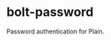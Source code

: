 <!-- This file is compiled from bolt-passwords/bolt/passwords/README.md. Do not edit this file directly. -->

# bolt-password

Password authentication for Plain.
